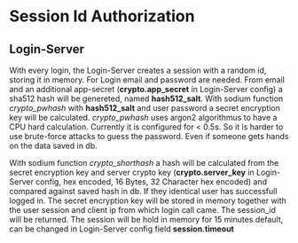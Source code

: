 # Session Id Authorization
## Login-Server
With every login, the Login-Server creates a session with a random id,
storing it in memory. For Login email and password are needed. 
From email and an additional app-secret (**crypto.app_secret** in Login-Server config) a sha512 hash will be genereted, named **hash512_salt**.
With sodium function *crypto_pwhash* with **hash512_salt** and user password a secret encryption key will be calculated.
*crypto_pwhash* uses argon2 algorithmus to have a CPU hard calculation. Currently it is configured for < 0.5s.
So it is harder to use brute-force attacks to guess the password. Even if someone gets hands on the data saved in db.

With sodium function *crypto_shorthash* a hash will be calculated from the secret encryption key and server crypto key (**crypto.server_key** in Login-Server config, hex encoded, 16 Bytes, 32 Character hex encoded)
and compared against saved hash in db. If they identical user has successfull logged in. 
The secret encryption key will be stored in memory together with the user session and client ip from which login call came.
The session_id will be returned. 
The session will be hold in memory for 15 minutes default, can be changed in Login-Server config field **session.timeout**


